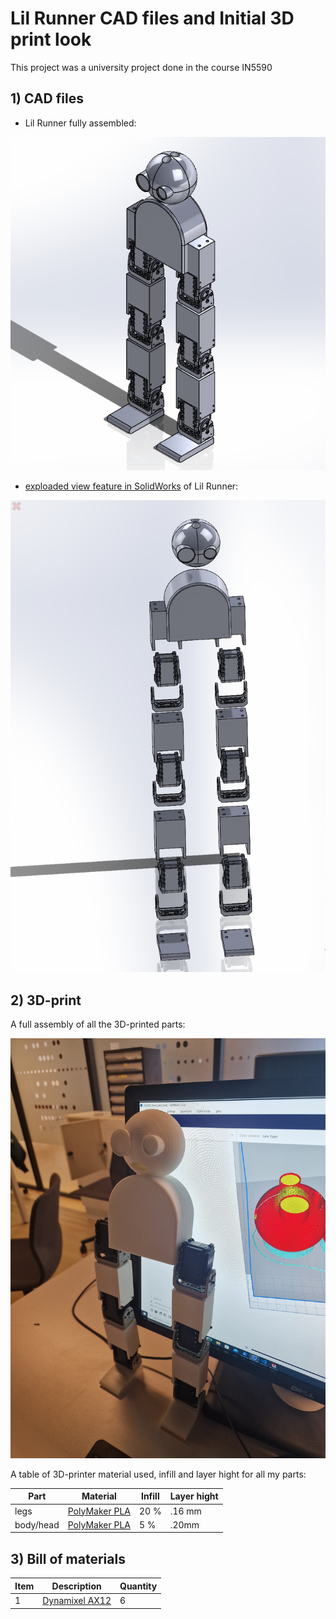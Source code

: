 # Lil Runner CAD files and Initial 3D print look

This project was a university project done in the course IN5590

## 1) CAD files

 - Lil Runner fully assembled:

![Assembled view of the robot](./output/1assembled.PNG)

- [exploaded view feature in SolidWorks](https://help.solidworks.com/2022/english/SolidWorks/sldworks/c_Exploded_Views_in_Assemblies.htm) of Lil Runner:

![Exploded view of the robot](./output/1exploded.PNG)


## 2) 3D-print

A full assembly of all the 3D-printed parts:

![](./output/2physical_prototype.jpg)

A table of 3D-printer material used, infill and layer hight for all my parts:

|    Part    | Material        | Infill   | Layer hight |
| ---------- | --------------- | -------- |------------|
| legs | [PolyMaker PLA](https://docs.rs-online.com/b4bb/A700000006921793.pdf) | 20 % | .16 mm  
| body/head | [PolyMaker PLA](https://docs.rs-online.com/b4bb/A700000006921793.pdf) | 5 % | .20mm          


## 3) Bill of materials

| Item | Description      | Quantity 
| ---- | ---------------- | -------- 
| 1    | [Dynamixel AX12](https://emanual.robotis.com/docs/en/dxl/ax/ax-12a/) | 6       
